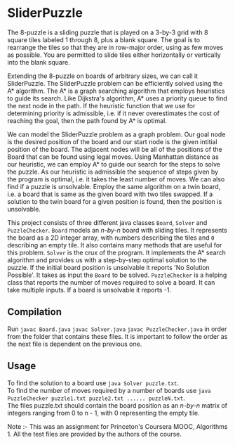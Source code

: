 # SliderPuzzle

The 8-puzzle is a sliding puzzle that is played on a 3-by-3 grid with 8 square tiles labeled 1 through 8, plus a blank square. The goal is to rearrange the tiles so that they are in row-major order, using as few moves as possible. You are permitted to slide tiles either horizontally or vertically into the blank square.

Extending the 8-puzzle on boards of arbitrary sizes, we can call it SliderPuzzle. The SliderPuzzle problem can be efficiently solved using the A* algorithm. The A* is a graph searching algorithm that employs heuristics to guide its search. Like Dijkstra's algorithm, A* uses a priority queue to find the next node in the path. If the heuristic function that we use for determining priority is admissible, i.e. if it never overestimates the cost of reaching the goal, then the path found by A* is optimal. 

We can model the SliderPuzzle problem as a graph problem. Our goal node is the desired position of the board and our start node is the given intitial position of the board. The adjacent nodes will be all of the positions of the Board that can be found using legal moves. Using Manhattan distance as our heuristic, we can employ A* to guide our search for the steps to solve the puzzle. As our heuristic is admissible the sequence of steps given by the program is optimal, i.e. it takes the least number of moves. We can also find if a puzzle is unsolvable. Employ the same algorithm on a twin board, i.e. a board that is same as the given board with two tiles swapped. If a solution to the twin board for a given position is found, then the position is unsolvable.

This project consists of three different java classes `Board`, `Solver` and `PuzzleChecker`. `Board` models an *n-by-n* board with sliding tiles. It represents the board as a 2D integer array, with numbers describing the tiles and `0` describing an empty tile. It also contains many methods that are useful for this problem.
`Solver` is the crux of the program. It implements the A* search algorithm and provides us with a step-by-step optimal solution to the puzzle. If the initial board position is unsolvable it reports 'No Solution Possible'. It takes as input the `Board` to be solved. `PuzzleChecker` is a helping class that reports the number of moves required to solve a board. It can take multiple inputs. If a board is unsolvable it reports -1.

## Compilation
Run 
`javac Board.java`
`javac Solver.java`
`javac PuzzleChecker.java`
in order from the folder that contains these files. It is important to follow the order as the next file is dependent on the previous one.

## Usage
To find the solution to a board use `java Solver puzzle.txt`. <br>
To find the number of moves required by a number of boards use `java PuzzleChecker puzzle1.txt puzzle2.txt ...... puzzleN.txt`. <br>
The files puzzle.txt should contain the board position as an *n-by-n* matrix of integers ranging from 0 to n - 1, with 0 representing the empty tile. 

Note :- This was an assignment for Princeton's Coursera MOOC, Algorithms 1. All the test files are provided by the authors of the course.
